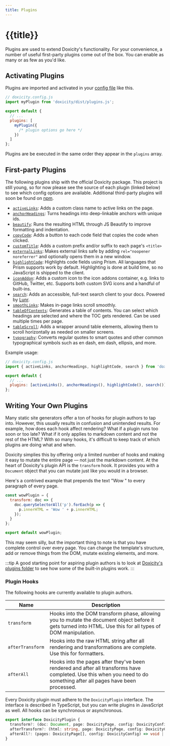 ```yaml
---
title: Plugins
---
```


# {{title}}

Plugins are used to extend Doxicity's functionality. For your convenience, a number of useful first-party plugins come out of the box. You can enable as many or as few as you'd like.

## Activating Plugins

Plugins are imported and activated in your [config file](/config/) like this.

```js
// doxicity.config.js
import myPlugin from 'doxicity/dist/plugins.js';

export default {
  // ...
  plugins: [
    myPlugin({
      /* plugin options go here */
    })
  ]
};
```

Plugins are be executed in the same order they appear in the `plugins` array.

## First-party Plugins

The following plugins ship with the official Doxicity package. This project is still young, so for now please see the source of each plugin (linked below) to see which config options are available. Additional third-party plugins will soon be found on [npm](https://www.npmjs.com/search?q=doxicity).

- [`activeLinks`](https://github.com/claviska/doxicity/blob/main/src/plugins/active-links/active-links.ts): Adds a custom class name to active links on the page.
- [`anchorHeadings`](https://github.com/claviska/doxicity/blob/main/src/plugins/anchor-headings/anchor-headings.ts): Turns headings into deep-linkable anchors with unique ids.
- [`beautify`](https://github.com/claviska/doxicity/blob/main/src/plugins/beautify/beautify.ts): Runs the resulting HTML through JS Beautify to improve formatting and indentation.
- [`copyCode`](https://github.com/claviska/doxicity/blob/main/src/plugins/copy-code/copy-code.ts): Adds a button to each code field that copies the code when clicked.
- [`customTitle`](https://github.com/claviska/doxicity/blob/main/src/plugins/custom-title/custom-title.ts): Adds a custom prefix and/or suffix to each page's `<title>`
- [`externalLinks`](https://github.com/claviska/doxicity/blob/main/src/plugins/external-links/external-links.ts): Makes external links safe by adding `rel="noopener noreferrer"` and optionally opens them in a new window.
- [`highlightCode`](https://github.com/claviska/doxicity/blob/main/src/plugins/highlight-code/highlight-code.ts): Highlights code fields using Prism. All languages that Prism supports work by default. Highlighting is done at build time, so no JavaScript is shipped to the client.
- [`iconAddon`](https://github.com/claviska/doxicity/blob/main/src/plugins/icon-addon/icon-addon.ts): Adds a custom icon to the icon addons container, e.g. links to GitHub, Twitter, etc. Supports both custom SVG icons and a handful of built-ins.
- [`search`](https://github.com/claviska/doxicity/blob/main/src/plugins/search/search.ts): Adds an accessible, full-text search client to your docs. Powered by [Lunr](https://lunrjs.com/).
- [`smoothLinks`](https://github.com/claviska/doxicity/blob/main/src/plugins/smooth-links/smooth-links.ts): Makes in-page links scroll smoothly.
- [`tableOfContents`](https://github.com/claviska/doxicity/blob/main/src/plugins/table-of-contents/table-of-contents.ts): Generates a table of contents. You can select which headings are selected and where the TOC gets rendered. Can be used multiple times per page.
- [`tableScroll`](https://github.com/claviska/doxicity/blob/main/src/plugins/table-scroll/table-scroll.ts): Adds a wrapper around table elements, allowing them to scroll horizontally as needed on smaller screens.
- [`typography`](https://github.com/claviska/doxicity/blob/main/src/plugins/typography/typography.ts): Converts regular quotes to smart quotes and other common typographical symbols such as en dash, em dash, ellipsis, and more.

Example usage:

```js
// doxicity.config.js
import { activeLinks, anchorHeadings, highlightCode, search } from 'doxicity/plugins';

export default {
  // ...
  plugins: [activeLinks(), anchorHeadings(), highlightCode(), search()]
};
```

## Writing Your Own Plugins

Many static site generators offer a ton of hooks for plugin authors to tap into. However, this usually results in confusion and unintended results. For example, how does each hook affect rendering? What if a plugin runs too soon or too late? What if it only applies to markdown content and not the rest of the HTML? With so many hooks, it's difficult to keep track of which plugins are doing what and when.

Doxicity simplies this by offering only a limited number of hooks and making it easy to mutate the entire page — not just the markdown content. At the heart of Doxicity's plugin API is the `transform` hook. It provides you with a `Document` object that you can mutate just like you would in a browser.

Here's a contrived example that prepends the text "Wow " to every paragraph of every page.

```js
const wowPlugin = {
  transform: doc => {
    doc.querySelectorAll('p').forEach(p => {
      p.innerHTML = 'Wow ' + p.innerHTML;
    });
  }
};

export default wowPlugin;
```

This may seem silly, but the important thing to note is that you have complete control over every page. You can change the template's structure, add or remove things from the DOM, mutate existing elements, and more.

:::tip
A good starting point for aspiring plugin authors is to look at [Doxicity's plugins folder](https://github.com/claviska/doxicity/tree/main/src/plugins) to see how some of the built-in plugins work.
:::

### Plugin Hooks

The following hooks are currently available to plugin authors.

| Name              | Description                                                                                                                                                           |
| ----------------- | --------------------------------------------------------------------------------------------------------------------------------------------------------------------- |
| `transform`       | Hooks into the DOM transform phase, allowing you to mutate the document object before it gets turned into HTML. Use this for all types of DOM manipulation.           |
| `afterTransform ` | Hooks into the raw HTML string after all rendering and transformations are complete. Use this for formatters.                                                         |
| `afterAll`        | Hooks into the pages after they've been rendered and after all transforms have completed. Use this when you need to do something after all pages have been processed. |

Every Doxicity plugin must adhere to the `DoxicityPlugin` interface. The interface is described in TypeScript, but you can write plugins in JavaScript as well. All hooks can be synchronous or asynchronous.

```ts
export interface DoxicityPlugin {
  transform?: (doc: Document, page: DoxicityPage, config: DoxicityConfig) => Document | Promise<Document>;
  afterTransform?: (html: string, page: DoxicityPage, config: DoxicityConfig) => string | Promise<string>;
  afterAll?: (pages: DoxicityPage[], config: DoxicityConfig) => void | Promise<void>;
}
```
